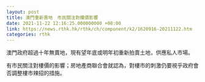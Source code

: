 ```yaml
---
layout: post
title: 澳門重新賣地　市民關注對樓價影響
date: 2021-11-22 12:16:25.000000000 +08:00
link: https://news.rthk.hk/rthk/ch/component/k2/1620916-20211122.htm
categories: rthk
---
```


澳門政府超過十年無賣地，現有望年底或明年初重新拍賣土地，供應私人市場。

有市民關注對樓價的影響；房地產商聯合會就認為，對樓市的刺激仍要視乎政府會否調整樓市辣招的措施。
